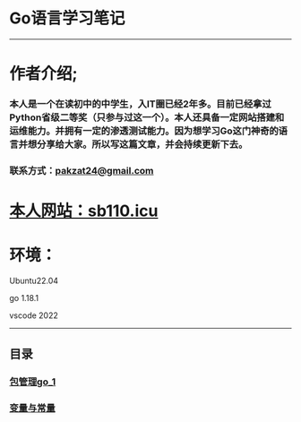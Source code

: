 # Go语言学习笔记

------

# 作者介绍;

### 本人是一个在读初中的中学生，入IT圈已经2年多。目前已经拿过Python省级二等奖（只参与过这一个）。本人还具备一定网站搭建和运维能力。并拥有一定的渗透测试能力。因为想学习Go这门神奇的语言并想分享给大家。所以写这篇文章，并会持续更新下去。
### 联系方式：pakzat24@gmail.com

# [本人网站：sb110.icu](http://sb110.icu)





# 环境：

Ubuntu22.04

go 1.18.1

vscode 2022

------

## 目录

### 		[包管理go_1](go_1.md)
###     [变量与常量](go_2语言学习笔记———变量与常量.md)

​			
